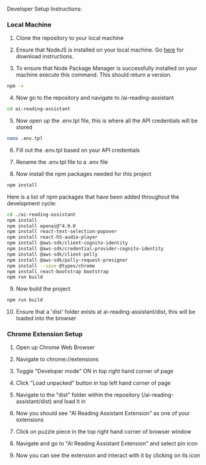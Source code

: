 Developer Setup Instructions:

### Local Machine

1) Clone the repository to your local machine

2) Ensure that NodeJS is installed on your local machine. Go [here](https://nodejs.org/en/download) for download instructions.

3) To ensure that Node Package Manager is successfully installed on your machine execute this command. This should return a version. 
```bash
npm -v
```
4) Now go to the repository and navigate to /ai-reading-assistant
```bash
cd ai-reading-assistant
```
5) Now open up the .env.tpl file, this is where all the API credentials will be stored
```bash
nano .env.tpl
```
6) Fill out the .env.tpl based on your API credentials
   
7) Rename the .env.tpl file to a .env file

8) Now install the npm packages needed for this project
```bash
npm install
```

Here is a list of npm packages that have been added throughout the development cycle:
```bash
cd ./ai-reading-assistant
npm install
npm install openai@^4.0.0
npm install react-text-selection-popover
npm install react-h5-audio-player
npm install @aws-sdk/client-cognito-identity
npm install @aws-sdk/credential-provider-cognito-identity
npm install @aws-sdk/client-polly
npm install @aws-sdk/polly-request-presigner
npm install --save @types/chrome
npm install react-bootstrap bootstrap
npm run build
```

9) Now build the project
```bash
npm run build
```
10) Ensure that a 'dist' folder exists at ai-reading-assistant/dist, this will be loaded into the browser

### Chrome Extension Setup

1) Open up Chrome Web Browser

2) Navigate to chrome://extensions

3) Toggle "Developer mode" ON in top right hand corner of page

4) Click "Load unpacked" button in top left hand corner of page

5) Navigate to the "dist" folder within the repository (/ai-reading-assistant/dist) and load it in

6) Now you should see "AI Reading Assistant Extension" as one of your extensions

7) Click on puzzle piece in the top right hand corner of browser window

8) Navigate and go to "AI Reading Assistant Extension" and select pin icon

9) Now you can see the extension and interact with it by clicking on its icon

